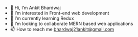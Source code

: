 - 👋 Hi, I’m Ankit Bhardwaj
- 👀 I’m interested in Front-end web development
- 🌱 I’m currently learning Redux
- 💞️ I’m looking to collaborate MERN based web applications
- 📫 How to reach me bhardwaj21ankit@gmail.com
